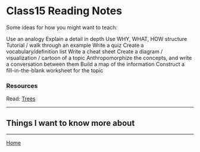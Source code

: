 # Class15 Reading Notes

Some ideas for how you might want to teach:

Use an analogy
Explain a detail in depth
Use WHY, WHAT, HOW structure
Tutorial / walk through an example
Write a quiz
Create a vocabulary/definition list
Write a cheat sheet
Create a diagram / visualization / cartoon of a topic
Anthropomorphize the concepts, and write a conversation between them
Build a map of the information
Construct a fill-in-the-blank worksheet for the topic

###  Resources
Read: [Trees](https://codefellows.github.io/common_curriculum/data_structures_and_algorithms/Code_401/class-15/resources/Trees.html)

----

## Things I want to know more about

----
[Home](https://github.com/MISalz/401_Reading_Notes/blob/main/README.md)